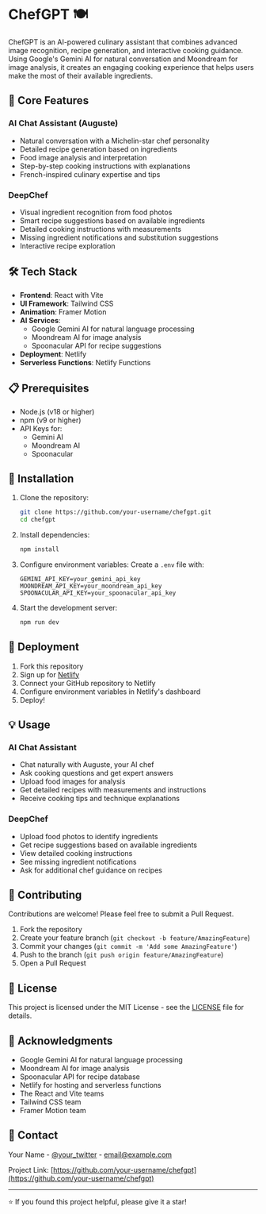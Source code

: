 # ChefGPT 🍽️

ChefGPT is an AI-powered culinary assistant that combines advanced image recognition, recipe generation, and interactive cooking guidance. Using Google's Gemini AI for natural conversation and Moondream for image analysis, it creates an engaging cooking experience that helps users make the most of their available ingredients.

## 🌟 Core Features

### AI Chat Assistant (Auguste)
- Natural conversation with a Michelin-star chef personality
- Detailed recipe generation based on ingredients
- Food image analysis and interpretation
- Step-by-step cooking instructions with explanations
- French-inspired culinary expertise and tips

### DeepChef
- Visual ingredient recognition from food photos
- Smart recipe suggestions based on available ingredients
- Detailed cooking instructions with measurements
- Missing ingredient notifications and substitution suggestions
- Interactive recipe exploration

## 🛠️ Tech Stack

- **Frontend**: React with Vite
- **UI Framework**: Tailwind CSS
- **Animation**: Framer Motion
- **AI Services**: 
  - Google Gemini AI for natural language processing
  - Moondream AI for image analysis
  - Spoonacular API for recipe suggestions
- **Deployment**: Netlify
- **Serverless Functions**: Netlify Functions

## 📋 Prerequisites

- Node.js (v18 or higher)
- npm (v9 or higher)
- API Keys for:
  - Gemini AI
  - Moondream AI
  - Spoonacular

## 🔧 Installation

1. Clone the repository:
   ```bash
   git clone https://github.com/your-username/chefgpt.git
   cd chefgpt
   ```

2. Install dependencies:
   ```bash
   npm install
   ```

3. Configure environment variables:
   Create a `.env` file with:
   ```env
   GEMINI_API_KEY=your_gemini_api_key
   MOONDREAM_API_KEY=your_moondream_api_key
   SPOONACULAR_API_KEY=your_spoonacular_api_key
   ```

4. Start the development server:
   ```bash
   npm run dev
   ```

## 🚀 Deployment

1. Fork this repository
2. Sign up for [Netlify](https://www.netlify.com)
3. Connect your GitHub repository to Netlify
4. Configure environment variables in Netlify's dashboard
5. Deploy!

## 💡 Usage

### AI Chat Assistant
- Chat naturally with Auguste, your AI chef
- Ask cooking questions and get expert answers
- Upload food images for analysis
- Get detailed recipes with measurements and instructions
- Receive cooking tips and technique explanations

### DeepChef
- Upload food photos to identify ingredients
- Get recipe suggestions based on available ingredients
- View detailed cooking instructions
- See missing ingredient notifications
- Ask for additional chef guidance on recipes

## 🤝 Contributing

Contributions are welcome! Please feel free to submit a Pull Request.

1. Fork the repository
2. Create your feature branch (`git checkout -b feature/AmazingFeature`)
3. Commit your changes (`git commit -m 'Add some AmazingFeature'`)
4. Push to the branch (`git push origin feature/AmazingFeature`)
5. Open a Pull Request

## 📝 License

This project is licensed under the MIT License - see the [LICENSE](LICENSE) file for details.

## 🙏 Acknowledgments

- Google Gemini AI for natural language processing
- Moondream AI for image analysis
- Spoonacular API for recipe database
- Netlify for hosting and serverless functions
- The React and Vite teams
- Tailwind CSS team
- Framer Motion team

## 📧 Contact

Your Name - [@your_twitter](https://twitter.com/your_twitter) - email@example.com

Project Link: [https://github.com/your-username/chefgpt](https://github.com/your-username/chefgpt)

---

⭐️ If you found this project helpful, please give it a star!